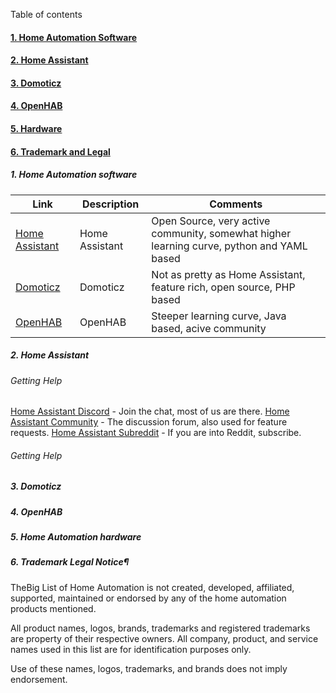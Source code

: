 Table of contents

#### [1. Home Automation Software](./README.md#home-automation-software)
#### [2. Home Assistant](./README.md#home-automation-software)
#### [3. Domoticz](./README.md#home-automation-software)
#### [4. OpenHAB](./README.md#home-automation-software)
#### [5. Hardware](./README.md#home-automation-software)
#### [6. Trademark and Legal](./README.md#trademark-legal-notice)

##### 1. Home Automation software

| Link  | Description | Comments |
| ------------- | ------------- | ------------- |
| [Home Assistant](https://home-assistant.io/) | Home Assistant | Open Source, very active community, somewhat higher learning curve, python and YAML based |
| [Domoticz](https://www.domoticz.com/) | Domoticz | Not as pretty as Home Assistant, feature rich, open source, PHP based |
| [OpenHAB](https://www.openhab.org/) | OpenHAB | Steeper learning curve, Java based, acive community |

##### 2. Home Assistant

###### Getting Help

[Home Assistant Discord](https://discord.gg/c5DvZ4e) - Join the chat, most of us are there.
[Home Assistant Community](https://community.home-assistant.io) - The discussion forum, also used for feature requests.
[Home Assistant Subreddit](https://www.reddit.com/r/homeassistant/) - If you are into Reddit, subscribe.

###### Getting Help

##### 3. Domoticz

##### 4. OpenHAB

##### 5. Home Automation hardware

##### 6. Trademark Legal Notice¶

TheBig List of Home Automation  is not created, developed, affiliated, supported, maintained or endorsed by any of the home automation products mentioned.

All product names, logos, brands, trademarks and registered trademarks are property of their respective owners. All company, product, and service names used in this list are for identification purposes only.

Use of these names, logos, trademarks, and brands does not imply endorsement.
